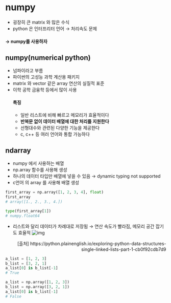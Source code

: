 # numpy
* 굉장히 큰 matrix 와 많은 수식
* python 은 인터프리터 언어 $\rightarrow$ 처리속도 문제

#### $\rightarrow$ numpy를 사용하자
## numpy(numerical python)
* 넘파이라고 부름
* 파이썬의 고성능 과학 계산용 패키지
* matrix 와 vector 같은 array 연산의 실질적 표준
* 이학 공학 금융학 등에서 많이 사용
  #### 특징
  * 일반 리스트에 비해 빠르고 메모리가 효율적이다
  * **반복문 없이 데이터 배열에 대한 처리를 지원한다**
  * 선형대수와 관련된 다양한 기능을 제공한다
  * c, c++ 등 여러 언어와 통합 가능하다

## ndarray
* numpy 에서 사용하는 배열
* np.array 함수를 사용해 생성
* 하나의 데이터 타입만 배열에 넣을 수 있음 $\rightarrow$ dynamic typing not supported 
* c언어 의 array 를 사용해 배열 생성
```python
first_array = np.array([1, 2, 3, 4], float)
first_array
# array([1., 2., 3., 4.])

type(first_array[1])
# numpy.float64
```
* 리스트와 달리 데이터가 차례대로 저장됨 $\rightarrow$ 연산 속도가 빨라짐, 메모리 공간 잡기도 효율적
![img](https://miro.medium.com/v2/resize:fit:720/format:webp/1*WPRfgLC-j3BYi_G1ntqCRA.png)
<div style="text-align: right"> [출처] https://python.plainenglish.io/exploring-python-data-structures-single-linked-lists-part-1-cb0f92cdb7d9 </div>

```python
a_list = [1, 2, 3]
b_list = [3, 2, 1]
a_list[0] is b_list[-1]
# True

a_list = np.array([1, 2, 3])
b_list = np.array([3, 2, 1])
a_list[0] is b_list[-1]
# False
```